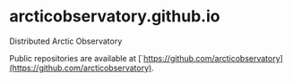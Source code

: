 # arcticobservatory.github.io
Distributed Arctic Observatory

Public repositories are available at [`https://github.com/arcticobservatory](https://github.com/arcticobservatory).
